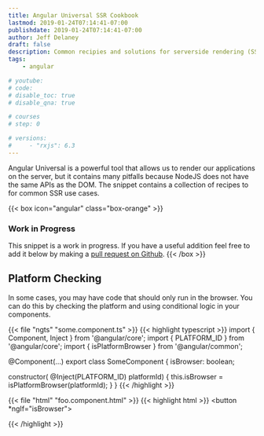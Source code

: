 ```yaml
---
title: Angular Universal SSR Cookbook
lastmod: 2019-01-24T07:14:41-07:00
publishdate: 2019-01-24T07:14:41-07:00
author: Jeff Delaney
draft: false
description: Common recipies and solutions for serverside rendering (SSR) with Angular Universal 
tags: 
    - angular

# youtube: 
# code: 
# disable_toc: true
# disable_qna: true

# courses
# step: 0

# versions: 
#     - "rxjs": 6.3
---
```


Angular Universal is a powerful tool that allows us to render our applications on the server, but it contains many pitfalls because NodeJS does not have the same APIs as the DOM. The snippet contains a collection of recipes to for common SSR use cases. 

{{< box icon="angular" class="box-orange" >}}
### Work in Progress

This snippet is a work in progress. If you have a useful addition feel free to add it below by making a [pull request on Github](/snippets/git-how-to-participate-on-github). 
{{< /box >}}

## Platform Checking

In some cases, you may have code that should only run in the browser. You can do this by checking the platform and using conditional logic in your components. 

{{< file "ngts" "some.component.ts" >}}
{{< highlight typescript >}}
import { Component, Inject } from '@angular/core';
import { PLATFORM_ID } from '@angular/core';
import { isPlatformBrowser } from '@angular/common';

@Component(...)
export class SomeComponent {
  isBrowser: boolean;

  constructor( @Inject(PLATFORM_ID) platformId) {
    this.isBrowser = isPlatformBrowser(platformId);
  }
}
{{< /highlight >}}

{{< file "html" "foo.component.html" >}}
{{< highlight html >}}
<button *ngIf="isBrowser">
   <!-- Only show on browsers -->
</button>
{{< /highlight >}}